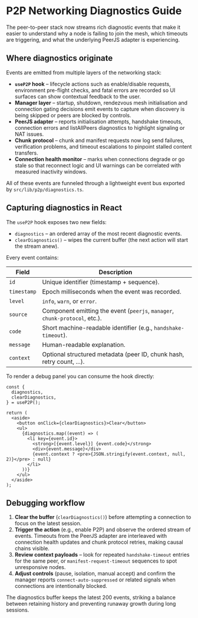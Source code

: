 # P2P Networking Diagnostics Guide

The peer-to-peer stack now streams rich diagnostic events that make it easier
to understand why a node is failing to join the mesh, which timeouts are
triggering, and what the underlying PeerJS adapter is experiencing.

## Where diagnostics originate

Events are emitted from multiple layers of the networking stack:

- **`useP2P` hook** – lifecycle actions such as enable/disable requests,
  environment pre-flight checks, and fatal errors are recorded so UI surfaces
  can show contextual feedback to the user.
- **Manager layer** – startup, shutdown, rendezvous mesh initialisation and
  connection gating decisions emit events to capture when discovery is being
  skipped or peers are blocked by controls.
- **PeerJS adapter** – reports initialisation attempts, handshake timeouts,
  connection errors and listAllPeers diagnostics to highlight signaling or
  NAT issues.
- **Chunk protocol** – chunk and manifest requests now log send failures,
  verification problems, and timeout escalations to pinpoint stalled content
  transfers.
- **Connection health monitor** – marks when connections degrade or go stale
  so that reconnect logic and UI warnings can be correlated with measured
  inactivity windows.

All of these events are funneled through a lightweight event bus exported by
`src/lib/p2p/diagnostics.ts`.

## Capturing diagnostics in React

The `useP2P` hook exposes two new fields:

- `diagnostics` – an ordered array of the most recent diagnostic events.
- `clearDiagnostics()` – wipes the current buffer (the next action will start
  the stream anew).

Every event contains:

| Field | Description |
| ----- | ----------- |
| `id` | Unique identifier (timestamp + sequence). |
| `timestamp` | Epoch milliseconds when the event was recorded. |
| `level` | `info`, `warn`, or `error`. |
| `source` | Component emitting the event (`peerjs`, `manager`, `chunk-protocol`, etc.). |
| `code` | Short machine-readable identifier (e.g., `handshake-timeout`). |
| `message` | Human-readable explanation. |
| `context` | Optional structured metadata (peer ID, chunk hash, retry count, ...). |

To render a debug panel you can consume the hook directly:

```tsx
const {
  diagnostics,
  clearDiagnostics,
} = useP2P();

return (
  <aside>
    <button onClick={clearDiagnostics}>Clear</button>
    <ul>
      {diagnostics.map((event) => (
        <li key={event.id}>
          <strong>[{event.level}] {event.code}</strong>
          <div>{event.message}</div>
          {event.context ? <pre>{JSON.stringify(event.context, null, 2)}</pre> : null}
        </li>
      ))}
    </ul>
  </aside>
);
```

## Debugging workflow

1. **Clear the buffer** (`clearDiagnostics()`) before attempting a connection
   to focus on the latest session.
2. **Trigger the action** (e.g., enable P2P) and observe the ordered stream of
   events. Timeouts from the PeerJS adapter are interleaved with connection
   health updates and chunk protocol retries, making causal chains visible.
3. **Review context payloads** – look for repeated `handshake-timeout`
   entries for the same peer, or `manifest-request-timeout` sequences to spot
   unresponsive nodes.
4. **Adjust controls** (pause, isolation, manual accept) and confirm the
   manager reports `connect-auto-suppressed` or related signals when
   connections are intentionally blocked.

The diagnostics buffer keeps the latest 200 events, striking a balance between
retaining history and preventing runaway growth during long sessions.

